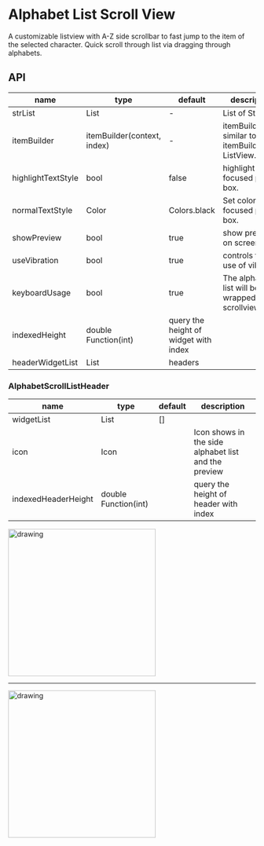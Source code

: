 # Alphabet List Scroll View
A customizable listview with A-Z side scrollbar to fast jump to the item of the selected character.
Quick scroll through list via dragging through alphabets. 

## API
| name | type | default | description |
| --- | --- | --- | --- |
| strList | List<String> | -  | List of Strings |
| itemBuilder | itemBuilder(context, index) | - | itemBuilder similar to itemBuilder in ListView.builder |
| highlightTextStyle | bool | false | highlight the focused pin box. |
| normalTextStyle | Color | Colors.black | Set color of the focused pin box. |
| showPreview | bool | true | show preview on screen |
| useVibration | bool | true | controls the use of vibration |
| keyboardUsage | bool | true | The alphabet list will be wrapped in scrollview. |
| indexedHeight | double Function(int) | query the height of widget with index |  |
| headerWidgetList | List<AlphabetScrollListHeader> | headers |  |

### AlphabetScrollListHeader
| name | type | default | description|
| ---- | ---- | ------- | ---------- |
| widgetList | List<Widget> | [] |   |
| icon | Icon | | Icon shows in the side alphabet list and the preview|
| indexedHeaderHeight| double Function(int) | | query the height of header with index |

<img src="https://github.com/LiewJunTung/alphabet_list_scroll_view/blob/master/images/device-2019-10-06-171039.png?raw=true" alt="drawing" width="300"/>

---
<img src="https://github.com/LiewJunTung/alphabet_list_scroll_view/blob/master/images/preview1.gif?raw=true" alt="drawing" width="300"/>

